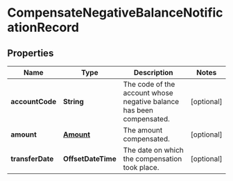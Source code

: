 

# CompensateNegativeBalanceNotificationRecord


## Properties

| Name | Type | Description | Notes |
|------------ | ------------- | ------------- | -------------|
|**accountCode** | **String** | The code of the account whose negative balance has been compensated. |  [optional] |
|**amount** | [**Amount**](Amount.md) | The amount compensated. |  [optional] |
|**transferDate** | **OffsetDateTime** | The date on which the compensation took place. |  [optional] |



